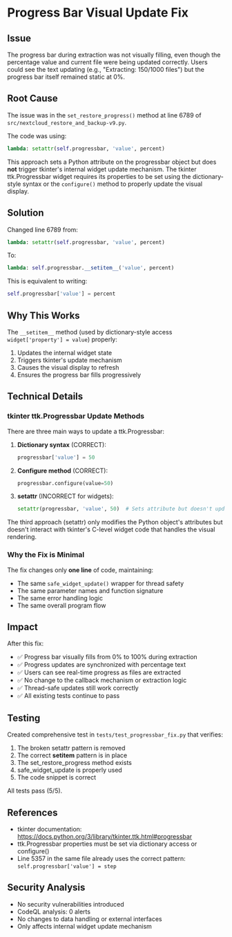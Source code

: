 # Progress Bar Visual Update Fix

## Issue
The progress bar during extraction was not visually filling, even though the percentage value and current file were being updated correctly. Users could see the text updating (e.g., "Extracting: 150/1000 files") but the progress bar itself remained static at 0%.

## Root Cause
The issue was in the `set_restore_progress()` method at line 6789 of `src/nextcloud_restore_and_backup-v9.py`.

The code was using:
```python
lambda: setattr(self.progressbar, 'value', percent)
```

This approach sets a Python attribute on the progressbar object but does **not** trigger tkinter's internal widget update mechanism. The tkinter ttk.Progressbar widget requires its properties to be set using the dictionary-style syntax or the `configure()` method to properly update the visual display.

## Solution
Changed line 6789 from:
```python
lambda: setattr(self.progressbar, 'value', percent)
```

To:
```python
lambda: self.progressbar.__setitem__('value', percent)
```

This is equivalent to writing:
```python
self.progressbar['value'] = percent
```

## Why This Works
The `__setitem__` method (used by dictionary-style access `widget['property'] = value`) properly:
1. Updates the internal widget state
2. Triggers tkinter's update mechanism
3. Causes the visual display to refresh
4. Ensures the progress bar fills progressively

## Technical Details

### tkinter ttk.Progressbar Update Methods
There are three main ways to update a ttk.Progressbar:

1. **Dictionary syntax** (CORRECT):
   ```python
   progressbar['value'] = 50
   ```
   
2. **Configure method** (CORRECT):
   ```python
   progressbar.configure(value=50)
   ```
   
3. **setattr** (INCORRECT for widgets):
   ```python
   setattr(progressbar, 'value', 50)  # Sets attribute but doesn't update widget!
   ```

The third approach (setattr) only modifies the Python object's attributes but doesn't interact with tkinter's C-level widget code that handles the visual rendering.

### Why the Fix is Minimal
The fix changes only **one line** of code, maintaining:
- The same `safe_widget_update()` wrapper for thread safety
- The same parameter names and function signature
- The same error handling logic
- The same overall program flow

## Impact
After this fix:
- ✅ Progress bar visually fills from 0% to 100% during extraction
- ✅ Progress updates are synchronized with percentage text
- ✅ Users can see real-time progress as files are extracted
- ✅ No change to the callback mechanism or extraction logic
- ✅ Thread-safe updates still work correctly
- ✅ All existing tests continue to pass

## Testing
Created comprehensive test in `tests/test_progressbar_fix.py` that verifies:
1. The broken setattr pattern is removed
2. The correct __setitem__ pattern is in place
3. The set_restore_progress method exists
4. safe_widget_update is properly used
5. The code snippet is correct

All tests pass (5/5).

## References
- tkinter documentation: https://docs.python.org/3/library/tkinter.ttk.html#progressbar
- ttk.Progressbar properties must be set via dictionary access or configure()
- Line 5357 in the same file already uses the correct pattern: `self.progressbar['value'] = step`

## Security Analysis
- No security vulnerabilities introduced
- CodeQL analysis: 0 alerts
- No changes to data handling or external interfaces
- Only affects internal widget update mechanism
